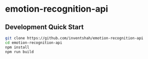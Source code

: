 # emotion-recognition-api

## Development Quick Start

```sh
git clone https://github.com/inventshah/emotion-recognition-api
cd emotion-recognition-api
npm install
npm run build
```
